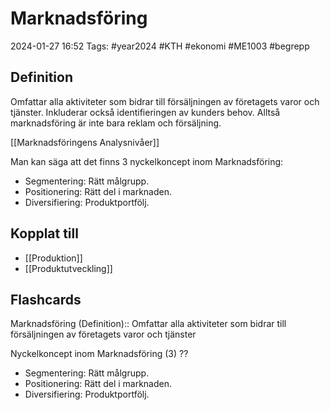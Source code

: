 # Marknadsföring

2024-01-27 16:52
Tags: #year2024 #KTH #ekonomi #ME1003 #begrepp

## Definition

Omfattar alla aktiviteter som bidrar till försäljningen av företagets varor och tjänster. Inkluderar också identifieringen av kunders behov. Alltså marknadsföring är inte bara reklam och försäljning.

[[Marknadsföringens Analysnivåer]]

Man kan säga att det finns 3 nyckelkoncept inom Marknadsföring:

- Segmentering: Rätt målgrupp.
- Positionering: Rätt del i marknaden.
- Diversifiering: Produktportfölj.

## Kopplat till

- [[Produktion]]
- [[Produktutveckling]]

## Flashcards

Marknadsföring (Definition):: Omfattar alla aktiviteter som bidrar till försäljningen av företagets varor och tjänster
<!--SR:!2024-02-02,3,250!2024-02-03,4,270-->

Nyckelkoncept inom Marknadsföring (3)
??
- Segmentering: Rätt målgrupp.
- Positionering: Rätt del i marknaden.
- Diversifiering: Produktportfölj.
<!--SR:!2024-02-01,1,232!2024-02-01,1,232-->
